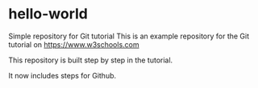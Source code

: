 # hello-world
Simple repository for Git tutorial
This is an example repository for the Git tutorial on https://www.w3schools.com

This repository is built step by step in the tutorial.

It now includes steps for Github.
